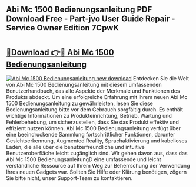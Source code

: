 ## Abi Mc 1500 Bedienungsanleitung PDF Download Free - Part-jvo User Guide Repair - Service Owner Edition 7CpwK

# <h2><a href="http://df3k1bs.blite.top/?on=Abi+Mc+1500+Bedienungsanleitung">🔗Download 👉🔴 Abi Mc 1500 Bedienungsanleitung</a></h2>

[![Abi Mc 1500 Bedienungsanleitung new download](https://i.imgur.com/lujVjoI.png)](http://df3k1bs.blite.top/?on=Abi+Mc+1500+Bedienungsanleitung)
Entdecken Sie die Welt von Abi Mc 1500 Bedienungsanleitung mit diesem umfassenden Benutzerhandbuch, das alle Aspekte der Merkmale und Funktionen des Produkts abdeckt. Um eine erfolgreiche Erfahrung mit Ihrem neuen Abi Mc 1500 Bedienungsanleitung zu gewährleisten, lesen Sie diese Bedienungsanleitung bitte vor dem Gebrauch sorgfältig durch. Es enthält wichtige Informationen zu Produkteinrichtung, Betrieb, Wartung und Fehlerbehebung, um sicherzustellen, dass Sie das Produkt effektiv und effizient nutzen können. Abi Mc 1500 Bedienungsanleitung verfügt über eine beeindruckende Sammlung fortschrittlicher Funktionen, darunter Gesichtserkennung, Augmented Reality, Sprachaktivierung und kabelloses Laden, die alle über die benutzerfreundliche und intuitive Benutzeroberfläche leicht zugänglich sind. Wir gehen davon aus, dass das Abi Mc 1500 BedienungsanleitungD eine umfassende und leicht verständliche Ressource auf Ihrem Weg zur Beherrschung der Verwendung Ihres neuen Gadgets war. Sollten Sie Hilfe oder Klärung benötigen, zögern Sie bitte nicht, unser Support-Team zu kontaktieren.
